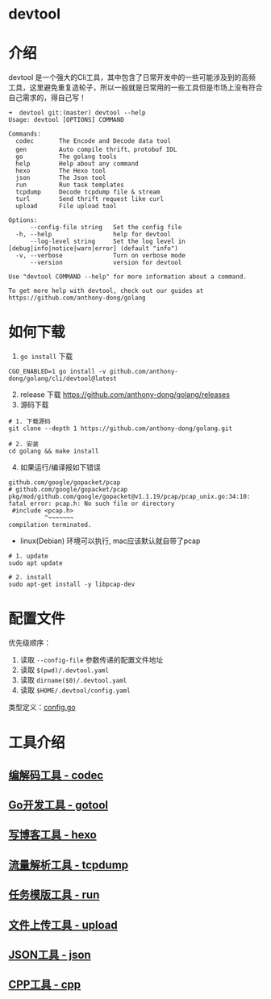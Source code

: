 # devtool

# 介绍

devtool 是一个强大的Cli工具，其中包含了日常开发中的一些可能涉及到的高频工具，这里避免重复造轮子，所以一般就是日常用的一些工具但是市场上没有符合自己需求的，得自己写！

```shell
➜  devtool git:(master) devtool --help
Usage: devtool [OPTIONS] COMMAND

Commands:
  codec       The Encode and Decode data tool
  gen         Auto compile thrift、protobuf IDL
  go          The golang tools
  help        Help about any command
  hexo        The Hexo tool
  json        The Json tool
  run         Run task templates
  tcpdump     Decode tcpdump file & stream
  turl        Send thrift request like curl
  upload      File upload tool

Options:
      --config-file string   Set the config file
  -h, --help                 help for devtool
      --log-level string     Set the log level in [debug|info|notice|warn|error] (default "info")
  -v, --verbose              Turn on verbose mode
      --version              version for devtool

Use "devtool COMMAND --help" for more information about a command.

To get more help with devtool, check out our guides at https://github.com/anthony-dong/golang
```

# 如何下载

1. `go install`  下载

```shell
CGO_ENABLED=1 go install -v github.com/anthony-dong/golang/cli/devtool@latest
```

2. release 下载 https://github.com/anthony-dong/golang/releases
3. 源码下载

```shell
# 1. 下载源码
git clone --depth 1 https://github.com/anthony-dong/golang.git

# 2. 安装
cd golang && make install
```

4. 如果运行/编译报如下错误

```shell
github.com/google/gopacket/pcap
# github.com/google/gopacket/pcap
pkg/mod/github.com/google/gopacket@v1.1.19/pcap/pcap_unix.go:34:10: fatal error: pcap.h: No such file or directory
 #include <pcap.h>
          ^~~~~~~~
compilation terminated.
```

- linux(Debian) 环境可以执行, mac应该默认就自带了pcap

```shell
# 1. update
sudo apt update

# 2. install
sudo apt-get install -y libpcap-dev
```

# 配置文件

优先级顺序：

1. 读取  `--config-file` 参数传递的配置文件地址
2. 读取 `$(pwd)/.devtool.yaml`
3. 读取 `dirname($0)/.devtool.yaml`
4. 读取 `$HOME/.devtool/config.yaml`

类型定义：[config.go](../../command/config.go)

# 工具介绍

## [编解码工具 - codec ](../../command/codec)

## [Go开发工具 - gotool](../../command/gotool)

## [写博客工具 - hexo](../../command/hexo)

## [流量解析工具 - tcpdump](../../command/tcpdump)

## [任务模版工具 - run](../../command/run)

## [文件上传工具 - upload](../../command/upload)

## [JSON工具 - json](../../command/jsontool)

## [CPP工具 - cpp](../../command/cpp)

